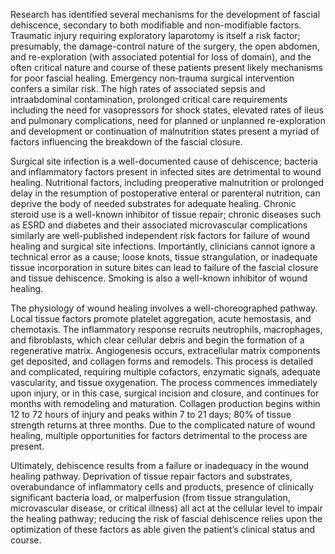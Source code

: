 Research has identified several mechanisms for the development of fascial dehiscence, secondary to both modifiable and non-modifiable factors. Traumatic injury requiring exploratory laparotomy is itself a risk factor; presumably, the damage-control nature of the surgery, the open abdomen, and re-exploration (with associated potential for loss of domain), and the often critical nature and course of these patients present likely mechanisms for poor fascial healing. Emergency non-trauma surgical intervention confers a similar risk. The high rates of associated sepsis and intraabdominal contamination, prolonged critical care requirements including the need for vasopressors for shock states, elevated rates of ileus and pulmonary complications, need for planned or unplanned re-exploration and development or continuation of malnutrition states present a myriad of factors influencing the breakdown of the fascial closure.

Surgical site infection is a well-documented cause of dehiscence; bacteria and inflammatory factors present in infected sites are detrimental to wound healing. Nutritional factors, including preoperative malnutrition or prolonged delay in the resumption of postoperative enteral or parenteral nutrition, can deprive the body of needed substrates for adequate healing. Chronic steroid use is a well-known inhibitor of tissue repair; chronic diseases such as ESRD and diabetes and their associated microvascular complications similarly are well-published independent risk factors for failure of wound healing and surgical site infections. Importantly, clinicians cannot ignore a technical error as a cause; loose knots, tissue strangulation, or inadequate tissue incorporation in suture bites can lead to failure of the fascial closure and tissue dehiscence. Smoking is also a well-known inhibitor of wound healing.

The physiology of wound healing involves a well-choreographed pathway. Local tissue factors promote platelet aggregation, acute hemostasis, and chemotaxis. The inflammatory response recruits neutrophils, macrophages, and fibroblasts, which clear cellular debris and begin the formation of a regenerative matrix. Angiogenesis occurs, extracellular matrix components get deposited, and collagen forms and remodels. This process is detailed and complicated, requiring multiple cofactors, enzymatic signals, adequate vascularity, and tissue oxygenation. The process commences immediately upon injury, or in this case, surgical incision and closure, and continues for months with remodeling and maturation. Collagen production begins within 12 to 72 hours of injury and peaks within 7 to 21 days; 80% of tissue strength returns at three months. Due to the complicated nature of wound healing, multiple opportunities for factors detrimental to the process are present.

Ultimately, dehiscence results from a failure or inadequacy in the wound healing pathway. Deprivation of tissue repair factors and substrates, overabundance of inflammatory cells and products, presence of clinically significant bacteria load, or malperfusion (from tissue strangulation, microvascular disease, or critical illness) all act at the cellular level to impair the healing pathway; reducing the risk of fascial dehiscence relies upon the optimization of these factors as able given the patient’s clinical status and course.